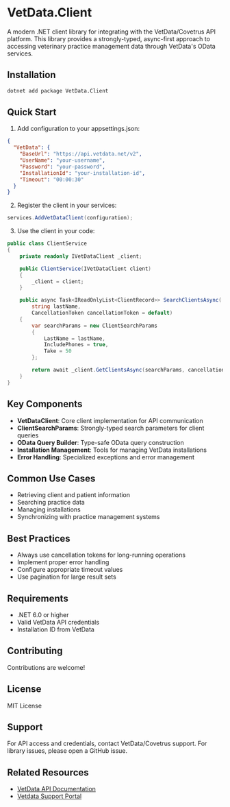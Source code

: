 # VetData.Client

A modern .NET client library for integrating with the VetData/Covetrus API platform. This library provides a strongly-typed, async-first approach to accessing veterinary practice management data through VetData's OData services.

## Installation

```bash
dotnet add package VetData.Client
```

## Quick Start

1. Add configuration to your appsettings.json:
```json
{
  "VetData": {
    "BaseUrl": "https://api.vetdata.net/v2",
    "UserName": "your-username",
    "Password": "your-password",
    "InstallationId": "your-installation-id",
    "Timeout": "00:00:30"
  }
}
```

2. Register the client in your services:
```csharp
services.AddVetDataClient(configuration);
```

3. Use the client in your code:
```csharp
public class ClientService
{
    private readonly IVetDataClient _client;

    public ClientService(IVetDataClient client)
    {
        _client = client;
    }

    public async Task<IReadOnlyList<ClientRecord>> SearchClientsAsync(
        string lastName,
        CancellationToken cancellationToken = default)
    {
        var searchParams = new ClientSearchParams
        {
            LastName = lastName,
            IncludePhones = true,
            Take = 50
        };

        return await _client.GetClientsAsync(searchParams, cancellationToken);
    }
}
```

## Key Components

- **VetDataClient**: Core client implementation for API communication
- **ClientSearchParams**: Strongly-typed search parameters for client queries
- **OData Query Builder**: Type-safe OData query construction
- **Installation Management**: Tools for managing VetData installations
- **Error Handling**: Specialized exceptions and error management

## Common Use Cases

- Retrieving client and patient information
- Searching practice data
- Managing installations
- Synchronizing with practice management systems

## Best Practices

- Always use cancellation tokens for long-running operations
- Implement proper error handling
- Configure appropriate timeout values
- Use pagination for large result sets

## Requirements

- .NET 6.0 or higher
- Valid VetData API credentials
- Installation ID from VetData

## Contributing

Contributions are welcome!

## License

MIT License

## Support

For API access and credentials, contact VetData/Covetrus support.
For library issues, please open a GitHub issue.

## Related Resources

- [VetData API Documentation](https://vetdata.freshdesk.com/support/solutions/articles/8000060016-c-sample-code)
- [Vetdata Support Portal](https://vetdata.freshdesk.com/support/home)